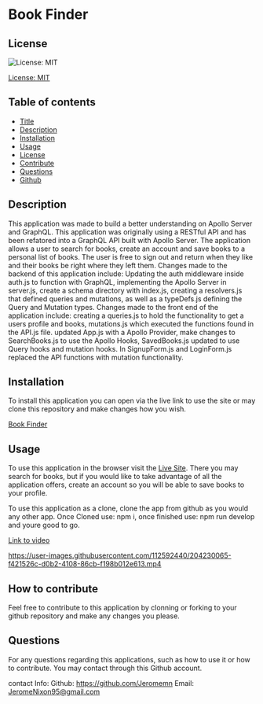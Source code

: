 # Book Finder

## License
![License: MIT](https://img.shields.io/badge/License-MIT-yellow.svg)

[License: MIT](https://opensource.org/licenses/MIT)
	

## Table of contents
* [Title](#title) 
* [Description](#description)
* [Installation](#installation)
* [Usage](#usage)
* [License](#license)
* [Contribute](#contribute)
* [Questions](#questions)
* [Github](#github)

## Description
This application was made to build a better understanding on Apollo Server and GraphQL. This application was originally using a RESTful API and has been refatored into a GraphQL API built with Apollo Server. The application allows a user to search for books, create an account and save books to a personal list of books. The user is free to sign out and return when they like and their books be right where they left them. Changes made to the backend of this application include: Updating the auth middleware inside auth.js to function with GraphQL, implementing the Apollo Server in server.js, create a schema directory with index.js, creating a resolvers.js that defined queries and mutations, as well as a typeDefs.js defining the Query and Mutation types. Changes made to the front end of the application include: creating a queries.js to hold the functionality to get a users profile and books, mutations.js which executed the functions found in the API.js file. updated App.js with a Apollo Provider, make changes to SearchBooks.js to use the Apollo Hooks, SavedBooks.js updated to use Query hooks and mutation hooks. In SignupForm.js and LoginForm.js replaced the API functions with mutation functionality.
    
## Installation
To install this application you can open via the live link to use the site or may clone this repository and make changes how you wish.

[Book Finder](https://peaceful-ocean-11868.herokuapp.com/)

## Usage
To use this application in the browser visit the [Live Site](https://peaceful-ocean-11868.herokuapp.com/). There you may search for books, but if you would like to take advantage of all the application offers, create an account so you will be able to save books to your profile. 

To use this application as a clone, clone the app from github as you would any other app. Once Cloned use: npm i, once finished use: npm run develop and youre good to go.

[Link to video](https://drive.google.com/file/d/1dVnzKua0zOuEF0Jm7O_5_evm2jZ9HRgQ/view)



https://user-images.githubusercontent.com/112592440/204230065-f421526c-d0b2-4108-86cb-f198b012e613.mp4

    
## 


## How to contribute
Feel free to contribute to this application by clonning or forking to your github repository and make any changes you please.

## 


## Questions
For any questions regarding this applications, such as how to use it or how to contribute. You may contact through this Github account.

contact Info:
Github: https://github.com/Jeromemn
Email: [JeromeNixon95@gmail.com](mailto:JeromeNixon95@gmail.com)
